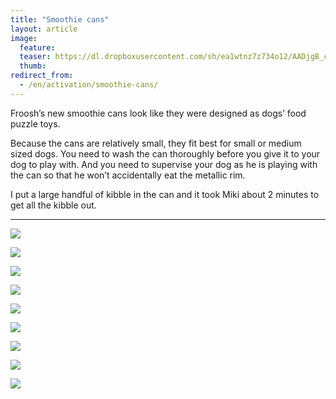 ```yaml
---
title: "Smoothie cans"
layout: article
image:
  feature:
  teaser: https://dl.dropboxusercontent.com/sh/ea1wtnz7z734o12/AADjgB_cZHvFaYWSQsvmxQmoa/aktivointi/smoothie-tolkit/DS07129_-245px.jpg
  thumb:
redirect_from:
  - /en/activation/smoothie-cans/
---
```


Froosh’s new smoothie cans look like they were designed as dogs’ food puzzle toys.

Because the cans are relatively small, they fit best for small or medium sized dogs. You need to wash the can thoroughly before you give it to your dog to play with. And you need to supervise your dog as he is playing with the can so that he won’t accidentally eat the metallic rim.

I put a large handful of kibble in the can and it took Miki about 2 minutes to get all the kibble out.

---

[![](https://dl.dropboxusercontent.com/sh/ea1wtnz7z734o12/AAAw9QMULajeMqisFsJByE9Ya/aktivointi/smoothie-tolkit/DS07066-800px.jpg)](https://dl.dropboxusercontent.com/sh/ea1wtnz7z734o12/AAB-kXzxHlorvTdZIUdeUXj4a/aktivointi/smoothie-tolkit/DS07066.jpg)

[![](https://dl.dropboxusercontent.com/sh/ea1wtnz7z734o12/AADFxyYTPyYuaeCTKYwhJ4GNa/aktivointi/smoothie-tolkit/DS07129-800px.jpg)](https://dl.dropboxusercontent.com/sh/ea1wtnz7z734o12/AACUBgy3v9DuPF2uoMBj0ziaa/aktivointi/smoothie-tolkit/DS07129.jpg)

[![](https://dl.dropboxusercontent.com/sh/ea1wtnz7z734o12/AAA-SI_Pt9-mbuHXeAMjij4xa/aktivointi/smoothie-tolkit/DS07229-800px.jpg)](https://dl.dropboxusercontent.com/sh/ea1wtnz7z734o12/AABuD_8znkxNR1N5-HoDtbCea/aktivointi/smoothie-tolkit/DS07229.jpg)

[![](https://dl.dropboxusercontent.com/sh/ea1wtnz7z734o12/AACaZS6RwxhnAPymP9oHn_5ja/aktivointi/smoothie-tolkit/DS07272-800px.jpg)](https://dl.dropboxusercontent.com/sh/ea1wtnz7z734o12/AAB7_l3hyFsviPC6d4ZayMksa/aktivointi/smoothie-tolkit/DS07272.jpg)

[![](https://dl.dropboxusercontent.com/sh/ea1wtnz7z734o12/AAC3quAQUEzRBpNmqLtgpcrXa/aktivointi/smoothie-tolkit/DS07282-800px.jpg)](https://dl.dropboxusercontent.com/sh/ea1wtnz7z734o12/AADrlvnWsqp6sFqiByRkNJRga/aktivointi/smoothie-tolkit/DS07282.jpg)

[![](https://dl.dropboxusercontent.com/sh/ea1wtnz7z734o12/AAC15z8hHWR5vlA7eu06yJEya/aktivointi/smoothie-tolkit/DS07284-800px.jpg)](https://dl.dropboxusercontent.com/sh/ea1wtnz7z734o12/AACs6BaFu0WVz41Zu3VGAtWia/aktivointi/smoothie-tolkit/DS07284.jpg)

[![](https://dl.dropboxusercontent.com/sh/ea1wtnz7z734o12/AAAesFR5yCV49CGGoh4UBVsBa/aktivointi/smoothie-tolkit/DS07197-800px.jpg)](https://dl.dropboxusercontent.com/sh/ea1wtnz7z734o12/AACIUmzpiK78KG0MNqJIdEDIa/aktivointi/smoothie-tolkit/DS07197.jpg)

[![](https://dl.dropboxusercontent.com/sh/ea1wtnz7z734o12/AADyu7Wh9Y8l6WcrgOc40gf_a/aktivointi/smoothie-tolkit/DS07207-800px.jpg)](https://dl.dropboxusercontent.com/sh/ea1wtnz7z734o12/AABsJl2D3nBP_QgAQTQ3FJD4a/aktivointi/smoothie-tolkit/DS07207.jpg)

[![](https://dl.dropboxusercontent.com/sh/ea1wtnz7z734o12/AAAeewEolNPJaCY75Rfg3Ai_a/aktivointi/smoothie-tolkit/DS07298-800px.jpg)](https://dl.dropboxusercontent.com/sh/ea1wtnz7z734o12/AAACR1ZoV6xyjtqkFye3YcWaa/aktivointi/smoothie-tolkit/DS07298.jpg)
